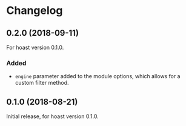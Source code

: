 # Changelog

## 0.2.0 (2018-09-11)
For hoast version 0.1.0.

### Added
- `engine` parameter added to the module options, which allows for a custom filter method.

## 0.1.0 (2018-08-21)
Initial release, for hoast version 0.1.0.